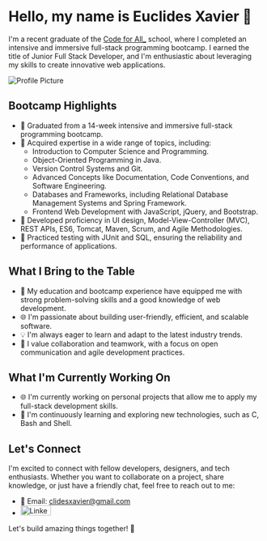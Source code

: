 # Hello, my name is  Euclides Xavier 👋

I'm a recent graduate of the [Code for All_](https://codeforall.com/) school, where I completed an intensive and immersive full-stack programming bootcamp. I earned the title of Junior Full Stack Developer, and I'm enthusiastic about leveraging my skills to create innovative web applications.

![Profile Picture](https://media2.giphy.com/media/qgQUggAC3Pfv687qPC/giphy.gif)



## Bootcamp Highlights

- 🚀 Graduated from a 14-week intensive and immersive full-stack programming bootcamp.
- 🔧 Acquired expertise in a wide range of topics, including:
  - Introduction to Computer Science and Programming.
  - Object-Oriented Programming in Java.
  - Version Control Systems and Git.
  - Advanced Concepts like Documentation, Code Conventions, and Software Engineering.
  - Databases and Frameworks, including Relational Database Management Systems and Spring Framework.
  - Frontend Web Development with JavaScript, jQuery, and Bootstrap.
- 💼 Developed proficiency in UI design, Model-View-Controller (MVC), REST APIs, ES6, Tomcat, Maven, Scrum, and Agile Methodologies.
- 🧪 Practiced testing with JUnit and SQL, ensuring the reliability and performance of applications.

## What I Bring to the Table

- 🌟 My education and bootcamp experience have equipped me with strong problem-solving skills and a good knowledge of web development.
- 🌐 I'm passionate about building user-friendly, efficient, and scalable software.
- 💡 I'm always eager to learn and adapt to the latest industry trends.
- 🤝 I value collaboration and teamwork, with a focus on open communication and agile development practices.

## What I'm Currently Working On

- 🌐 I'm currently working on personal projects that allow me to apply my full-stack development skills.
- 📖 I'm continuously learning and exploring new technologies, such as C, Bash and Shell.

## Let's Connect

I'm excited to connect with fellow developers, designers, and tech enthusiasts. Whether you want to collaborate on a project, share knowledge, or just have a friendly chat, feel free to reach out to me:

- 📧 Email: clidesxavier@gmail.com  
- <a href="https://www.linkedin.com/in/euclidesxavier/" target="_blank">
  <img src="https://upload.wikimedia.org/wikipedia/commons/thumb/0/01/LinkedIn_Logo.svg/1280px-LinkedIn_Logo.svg.png" alt="LinkedIn Profile" width="60" height="20">
</a>

Let's build amazing things together! 🚀
